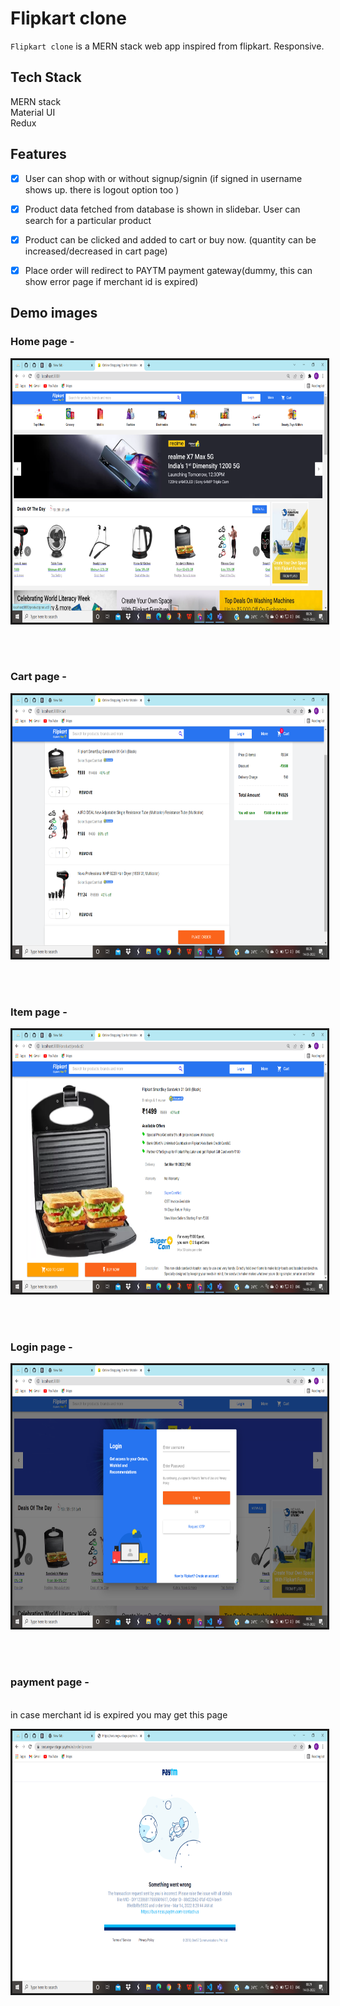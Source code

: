 # Flipkart clone
`Flipkart clone` is a MERN stack web app inspired from flipkart. Responsive.

## Tech Stack
MERN stack<br/>
Material UI<br/>
Redux

## Features
- [x] User can shop with or without signup/signin (if signed in username shows up. there is logout option too )
- [x] Product data fetched from database is shown in slidebar. User can search for a particular product
- [x] Product can be clicked and added to cart or buy now. (quantity can be increased/decreased in cart page)
- [x] Place order will redirect to PAYTM payment gateway(dummy, this can show error page if merchant id is expired)



## Demo images
### Home page -
<p align="center">
<img src="./demoimages/home.png"
  alt="home"
  width="720" height="420" style="border-style: solid">
</p>
<br/>
<br/>

### Cart page -
<p align="center">
<img src="./demoimages/cart.png"
  alt="home"
  width="720" height="420" style="border-style: solid">
</p>
<br/>
<br/>

### Item page -
<p align="center">
<img src="./demoimages/item.png"
  alt="home"
  width="720" height="420" style="border-style: solid">
</p>
<br/>
<br/>

### Login page -
<p align="center">
<img src="./demoimages/login.png"
  alt="home"
  width="720" height="420" style="border-style: solid">
</p>
<br/>
<br/>

### payment page -
<br/>
in case merchant id is expired you may get this page
<p align="center">
<img src="./demoimages/place_order.png"
  alt="home"
  width="720" height="420" style="border-style: solid">
</p>
<br/>
<br/>
